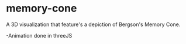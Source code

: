 # memory-cone

A 3D visualization that feature's a depiction of Bergson's Memory Cone.

-Animation done in threeJS
